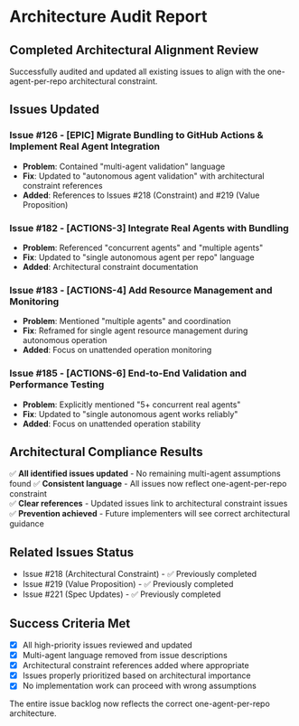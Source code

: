 # Architecture Audit Report

## Completed Architectural Alignment Review

Successfully audited and updated all existing issues to align with the one-agent-per-repo architectural constraint.

## Issues Updated

### Issue #126 - [EPIC] Migrate Bundling to GitHub Actions & Implement Real Agent Integration
- **Problem**: Contained "multi-agent validation" language
- **Fix**: Updated to "autonomous agent validation" with architectural constraint references
- **Added**: References to Issues #218 (Constraint) and #219 (Value Proposition)

### Issue #182 - [ACTIONS-3] Integrate Real Agents with Bundling
- **Problem**: Referenced "concurrent agents" and "multiple agents"
- **Fix**: Updated to "single autonomous agent per repo" language
- **Added**: Architectural constraint documentation

### Issue #183 - [ACTIONS-4] Add Resource Management and Monitoring
- **Problem**: Mentioned "multiple agents" and coordination
- **Fix**: Reframed for single agent resource management during autonomous operation
- **Added**: Focus on unattended operation monitoring

### Issue #185 - [ACTIONS-6] End-to-End Validation and Performance Testing
- **Problem**: Explicitly mentioned "5+ concurrent real agents"
- **Fix**: Updated to "single autonomous agent works reliably"
- **Added**: Focus on unattended operation stability

## Architectural Compliance Results

✅ **All identified issues updated** - No remaining multi-agent assumptions found
✅ **Consistent language** - All issues now reflect one-agent-per-repo constraint  
✅ **Clear references** - Updated issues link to architectural constraint issues
✅ **Prevention achieved** - Future implementers will see correct architectural guidance

## Related Issues Status

- Issue #218 (Architectural Constraint) - ✅ Previously completed
- Issue #219 (Value Proposition) - ✅ Previously completed  
- Issue #221 (Spec Updates) - ✅ Previously completed

## Success Criteria Met

- [x] All high-priority issues reviewed and updated
- [x] Multi-agent language removed from issue descriptions
- [x] Architectural constraint references added where appropriate
- [x] Issues properly prioritized based on architectural importance
- [x] No implementation work can proceed with wrong assumptions

The entire issue backlog now reflects the correct one-agent-per-repo architecture.

